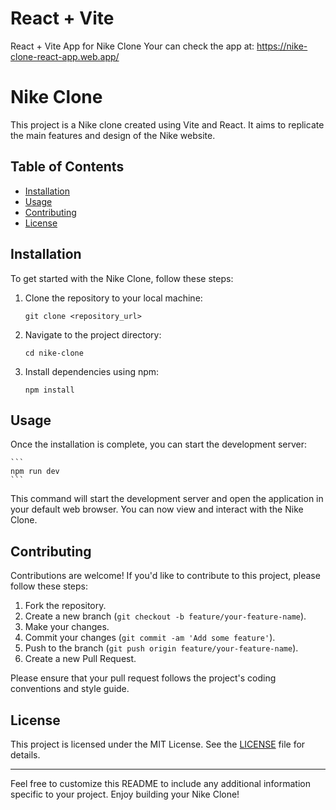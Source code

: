 # React + Vite

React + Vite App for Nike Clone 
Your can check the app at: https://nike-clone-react-app.web.app/

# Nike Clone

This project is a Nike clone created using Vite and React. It aims to replicate the main features and design of the Nike website.

## Table of Contents

- [Installation](#installation)
- [Usage](#usage)
- [Contributing](#contributing)
- [License](#license)

## Installation

To get started with the Nike Clone, follow these steps:

1. Clone the repository to your local machine:

    ```
    git clone <repository_url>
    ```

2. Navigate to the project directory:

    ```
    cd nike-clone
    ```

3. Install dependencies using npm:

    ```
    npm install
    ```

## Usage

Once the installation is complete, you can start the development server:

    ```
    npm run dev
    ```



This command will start the development server and open the application in your default web browser. You can now view and interact with the Nike Clone.

## Contributing

Contributions are welcome! If you'd like to contribute to this project, please follow these steps:

1. Fork the repository.
2. Create a new branch (`git checkout -b feature/your-feature-name`).
3. Make your changes.
4. Commit your changes (`git commit -am 'Add some feature'`).
5. Push to the branch (`git push origin feature/your-feature-name`).
6. Create a new Pull Request.

Please ensure that your pull request follows the project's coding conventions and style guide.

## License

This project is licensed under the MIT License. See the [LICENSE](LICENSE) file for details.

---

Feel free to customize this README to include any additional information specific to your project. Enjoy building your Nike Clone!


